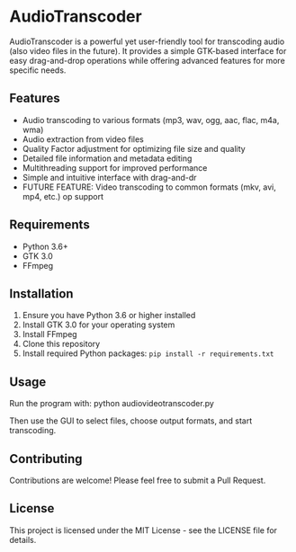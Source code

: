 # AudioTranscoder

AudioTranscoder is a powerful yet user-friendly tool for transcoding audio (also video files in the future). It provides a simple GTK-based interface for easy drag-and-drop operations while offering advanced features for more specific needs.

## Features

- Audio transcoding to various formats (mp3, wav, ogg, aac, flac, m4a, wma)
- Audio extraction from video files
- Quality Factor adjustment for optimizing file size and quality
- Detailed file information and metadata editing
- Multithreading support for improved performance
- Simple and intuitive interface with drag-and-dr
- FUTURE FEATURE: Video transcoding to common formats (mkv, avi, mp4, etc.)
op support

## Requirements

- Python 3.6+
- GTK 3.0
- FFmpeg

## Installation

1. Ensure you have Python 3.6 or higher installed
2. Install GTK 3.0 for your operating system
3. Install FFmpeg
4. Clone this repository
5. Install required Python packages: `pip install -r requirements.txt`

## Usage

Run the program with:
python audiovideotranscoder.py


Then use the GUI to select files, choose output formats, and start transcoding.

## Contributing

Contributions are welcome! Please feel free to submit a Pull Request.

## License

This project is licensed under the MIT License - see the LICENSE file for details.
